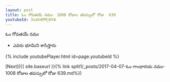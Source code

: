 ```yaml
---
layout: post
title: ఓం గోపతయే నమః- 1008 రోజుల తపస్సులో రోజు  630
youtubeId: 3vah4PMjHYA
---
```

 
 
 ఓం గోపతయే నమః  
 
 -  ఎవరు భూమిని శాసిస్తారు 
 
  
 
  
 
 
 
 
 
 


{% include youtubePlayer.html id=page.youtubeId %}
 
[Next]({{ site.baseurl }}{% link  split1/_posts/2017-04-07-ఓం గాంధారయ నమః- 1008 రోజుల తపస్సులో రోజు  639.md%})
 
